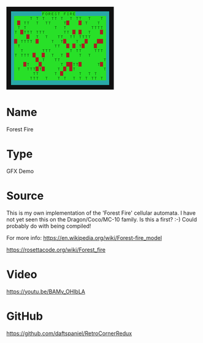 ![FOREST](screenshot.png)

# Name
Forest Fire

# Type
GFX Demo

# Source
This is my own implementation of the 'Forest Fire' cellular automata.
I have not yet seen this on the Dragon/Coco/MC-10 family. Is this a first? :-)
Could probably do with being compiled!

For more info:
https://en.wikipedia.org/wiki/Forest-fire_model

https://rosettacode.org/wiki/Forest_fire


# Video
https://youtu.be/BAMv_OHlbLA

# GitHub
https://github.com/daftspaniel/RetroCornerRedux
